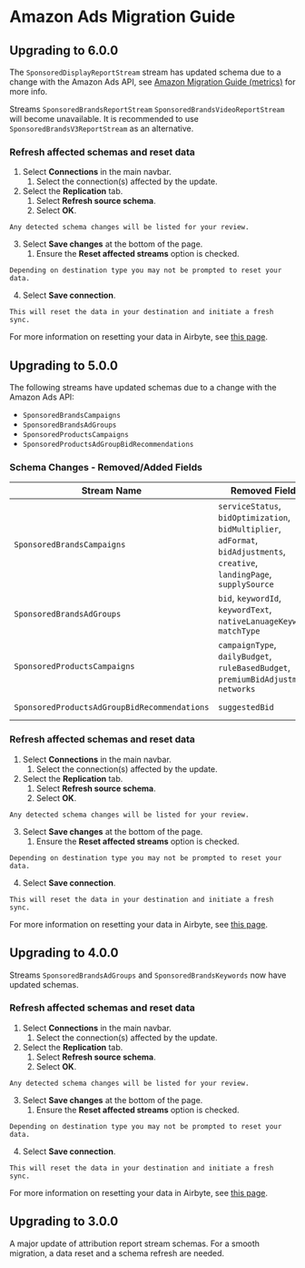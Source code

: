 # Amazon Ads Migration Guide


## Upgrading to 6.0.0

The `SponsoredDisplayReportStream` stream has updated schema due to a change with the Amazon Ads API,
see [Amazon Migration Guide (metrics)](https://advertising.amazon.com/API/docs/en-us/reference/migration-guides/reporting-v2-v3#metrics) for more info.

Streams `SponsoredBrandsReportStream` `SponsoredBrandsVideoReportStream` will become unavailable.
It is recommended to use `SponsoredBrandsV3ReportStream` as an alternative.

### Refresh affected schemas and reset data

1. Select **Connections** in the main navbar.
   1. Select the connection(s) affected by the update.
2. Select the **Replication** tab.
   1. Select **Refresh source schema**.
   2. Select **OK**.

```note
Any detected schema changes will be listed for your review.
```

3. Select **Save changes** at the bottom of the page.
   1. Ensure the **Reset affected streams** option is checked.

```note
Depending on destination type you may not be prompted to reset your data.
```

4. Select **Save connection**.

```note
This will reset the data in your destination and initiate a fresh sync.
```

For more information on resetting your data in Airbyte, see [this page](/operator-guides/clear).


## Upgrading to 5.0.0

The following streams have updated schemas due to a change with the Amazon Ads API:

- `SponsoredBrandsCampaigns`
- `SponsoredBrandsAdGroups`
- `SponsoredProductsCampaigns`
- `SponsoredProductsAdGroupBidRecommendations`

### Schema Changes - Removed/Added Fields

| Stream Name                                  | Removed Fields                                                                                                               | Added Fields                                                                                |
| -------------------------------------------- | ---------------------------------------------------------------------------------------------------------------------------- | ------------------------------------------------------------------------------------------- |
| `SponsoredBrandsCampaigns`                   | `serviceStatus`, `bidOptimization`, `bidMultiplier`, `adFormat`, `bidAdjustments`, `creative`, `landingPage`, `supplySource` | `ruleBasedBudget`, `bidding`, `productLocation`, `costType`, `smartDefault`, `extendedData` |
| `SponsoredBrandsAdGroups`                    | `bid`, `keywordId`, `keywordText`, `nativeLanuageKeyword`, `matchType`                                                       | `extendedData`                                                                              |
| `SponsoredProductsCampaigns`                 | `campaignType`, `dailyBudget`, `ruleBasedBudget`, `premiumBidAdjustment`, `networks`                                         | `dynamicBidding`, `budget`, `extendedData`                                                  |
| `SponsoredProductsAdGroupBidRecommendations` | `suggestedBid`                                                                                                               | `theme`, `bidRecommendationsForTargetingExpressions`                                        |

### Refresh affected schemas and reset data

1. Select **Connections** in the main navbar.
   1. Select the connection(s) affected by the update.
2. Select the **Replication** tab.
   1. Select **Refresh source schema**.
   2. Select **OK**.

```note
Any detected schema changes will be listed for your review.
```

3. Select **Save changes** at the bottom of the page.
   1. Ensure the **Reset affected streams** option is checked.

```note
Depending on destination type you may not be prompted to reset your data.
```

4. Select **Save connection**.

```note
This will reset the data in your destination and initiate a fresh sync.
```

For more information on resetting your data in Airbyte, see [this page](/operator-guides/clear).

## Upgrading to 4.0.0

Streams `SponsoredBrandsAdGroups` and `SponsoredBrandsKeywords` now have updated schemas.

### Refresh affected schemas and reset data

1. Select **Connections** in the main navbar.
   1. Select the connection(s) affected by the update.
2. Select the **Replication** tab.
   1. Select **Refresh source schema**.
   2. Select **OK**.

```note
Any detected schema changes will be listed for your review.
```

3. Select **Save changes** at the bottom of the page.
   1. Ensure the **Reset affected streams** option is checked.

```note
Depending on destination type you may not be prompted to reset your data.
```

4. Select **Save connection**.

```note
This will reset the data in your destination and initiate a fresh sync.
```

For more information on resetting your data in Airbyte, see [this page](/operator-guides/clear).

## Upgrading to 3.0.0

A major update of attribution report stream schemas.
For a smooth migration, a data reset and a schema refresh are needed.
